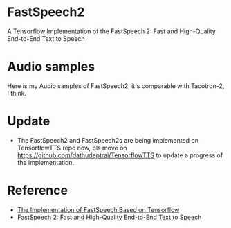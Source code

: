 # FastSpeech2
A Tensorflow Implementation of the FastSpeech 2: Fast and High-Quality End-to-End Text to Speech

# Audio samples
Here is my Audio samples of FastSpeech2, it's comparable with Tacotron-2, I think.

# Update
- The FastSpeech2 and FastSpeech2s are being implemented on TensorflowTTS repo now, pls move on https://github.com/dathudeptrai/TensorflowTTS to update a progress of the implementation.


# Reference
- [The Implementation of FastSpeech Based on Tensorflow](https://github.com/dathudeptrai/TensorflowTTS)
- [FastSpeech 2: Fast and High-Quality End-to-End Text to Speech](https://arxiv.org/abs/2006.04558)
